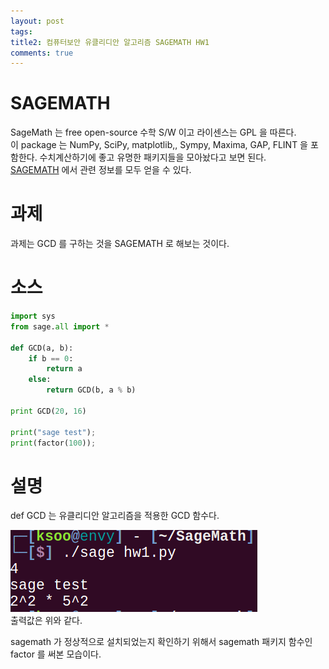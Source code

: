 ```yaml
---
layout: post
tags: 
title2: 컴퓨터보안 유클리디안 알고리즘 SAGEMATH HW1
comments: true
---
```



# SAGEMATH
SageMath 는 free open-source 수학 S/W 이고 라이센스는 GPL 을 따른다.  
이 package 는 NumPy, SciPy, matplotlib,, Sympy, Maxima, GAP, FLINT 을 포함한다. 수치계산하기에 좋고 유명한 패키지들을 모아놨다고 보면 된다.  
[SAGEMATH](http://www.sagemath.org) 에서 관련 정보를 모두 얻을 수 있다.  


# 과제
과제는 GCD 를 구하는 것을 SAGEMATH 로 해보는 것이다.  

# 소스

``` python
import sys
from sage.all import *

def GCD(a, b):
    if b == 0:
        return a
    else:
        return GCD(b, a % b)

print GCD(20, 16) 

print("sage test");
print(factor(100));
```

# 설명
def GCD 는 유클리디안 알고리즘을 적용한 GCD 함수다.

![](../images/comsecure/hw1.png)  
출력값은 위와 같다.

sagemath 가 정상적으로 설치되었는지 확인하기 위해서 sagemath 패키지 함수인 factor 를 써본 모습이다.
